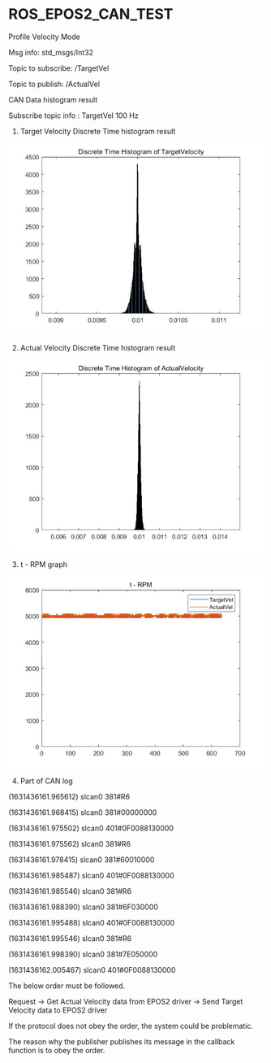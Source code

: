 # ROS_EPOS2_CAN_TEST
Profile Velocity Mode

Msg info: std_msgs/Int32

Topic to subscribe: /TargetVel

Topic to publish: /ActualVel

CAN Data histogram result

Subscribe topic info : TargetVel 100 Hz

1. Target Velocity Discrete Time histogram result
<img src="epos2_test/picture/histogram_TargetVel.jpg">

2. Actual Velocity Discrete Time histogram result
<img src="epos2_test/picture/histogram_ActualVel.jpg">

3. t - RPM graph
<img src="epos2_test/picture/t_RPM.jpg">

4. Part of CAN log

(1631436161.965612) slcan0 381#R6

(1631436161.968415) slcan0 381#00000000

(1631436161.975502) slcan0 401#0F0088130000

(1631436161.975562) slcan0 381#R6

(1631436161.978415) slcan0 381#60010000

(1631436161.985487) slcan0 401#0F0088130000

(1631436161.985546) slcan0 381#R6

(1631436161.988390) slcan0 381#6F030000

(1631436161.995488) slcan0 401#0F0088130000

(1631436161.995546) slcan0 381#R6

(1631436161.998390) slcan0 381#7E050000

(1631436162.005467) slcan0 401#0F0088130000

The below order must be followed.

Request -> Get Actual Velocity data from EPOS2 driver -> Send Target Velocity data to EPOS2 driver

If the protocol does not obey the order, the system could be problematic.

The reason why the publisher publishes its message in the callback function is to obey the order.
